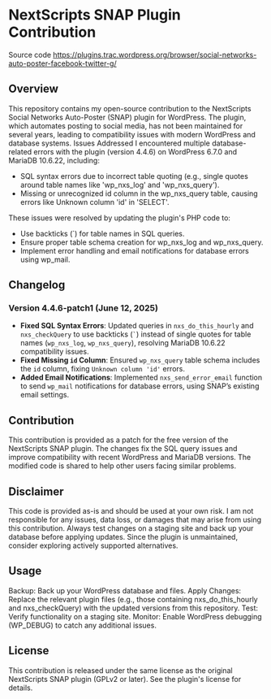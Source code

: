 

# NextScripts SNAP Plugin Contribution
Source code https://plugins.trac.wordpress.org/browser/social-networks-auto-poster-facebook-twitter-g/
## Overview
This repository contains my open-source contribution to the NextScripts Social Networks Auto-Poster (SNAP) plugin for WordPress. The plugin, which automates posting to social media, has not been maintained for several years, leading to compatibility issues with modern WordPress and database systems.
Issues Addressed
I encountered multiple database-related errors with the plugin (version 4.4.6) on WordPress 6.7.0 and MariaDB 10.6.22, including:

- SQL syntax errors due to incorrect table quoting (e.g., single quotes around table names like 'wp_nxs_log' and 'wp_nxs_query').
- Missing or unrecognized id column in the wp_nxs_query table, causing errors like Unknown column 'id' in 'SELECT'.

These issues were resolved by updating the plugin's PHP code to:

- Use backticks (`) for table names in SQL queries.
- Ensure proper table schema creation for wp_nxs_log and wp_nxs_query.
- Implement error handling and email notifications for database errors using wp_mail.

## Changelog
### Version 4.4.6-patch1 (June 12, 2025)
- **Fixed SQL Syntax Errors**: Updated queries in `nxs_do_this_hourly` and `nxs_checkQuery` to use backticks (`` ` ``) instead of single quotes for table names (`wp_nxs_log`, `wp_nxs_query`), resolving MariaDB 10.6.22 compatibility issues.
- **Fixed Missing `id` Column**: Ensured `wp_nxs_query` table schema includes the `id` column, fixing `Unknown column 'id'` errors.
- **Added Email Notifications**: Implemented `nxs_send_error_email` function to send `wp_mail` notifications for database errors, using SNAP’s existing email settings.

## Contribution
This contribution is provided as a patch for the free version of the NextScripts SNAP plugin. The changes fix the SQL query issues and improve compatibility with recent WordPress and MariaDB versions. The modified code is shared to help other users facing similar problems.

## Disclaimer
This code is provided as-is and should be used at your own risk. I am not responsible for any issues, data loss, or damages that may arise from using this contribution. Always test changes on a staging site and back up your database before applying updates. Since the plugin is unmaintained, consider exploring actively supported alternatives.

## Usage

Backup: Back up your WordPress database and files.
Apply Changes: Replace the relevant plugin files (e.g., those containing nxs_do_this_hourly and nxs_checkQuery) with the updated versions from this repository.
Test: Verify functionality on a staging site.
Monitor: Enable WordPress debugging (WP_DEBUG) to catch any additional issues.

## License
This contribution is released under the same license as the original NextScripts SNAP plugin (GPLv2 or later). See the plugin's license for details.
